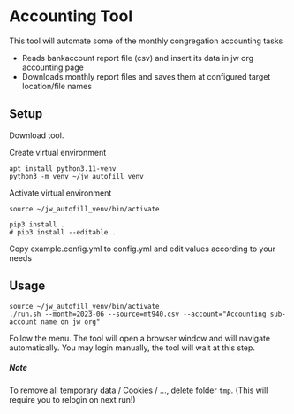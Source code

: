 # Accounting Tool

This tool will automate some of the monthly congregation accounting tasks
- Reads bankaccount report file (csv) and insert its data in jw org accounting page
- Downloads monthly report files and saves them at configured target location/file names


## Setup

Download tool.

Create virtual environment

```
apt install python3.11-venv
python3 -m venv ~/jw_autofill_venv
```

Activate virtual environment

```
source ~/jw_autofill_venv/bin/activate

pip3 install .
# pip3 install --editable .
```

Copy example.config.yml to config.yml and edit values according to your needs


## Usage

```
source ~/jw_autofill_venv/bin/activate
./run.sh --month=2023-06 --source=mt940.csv --account="Accounting sub-account name on jw org"
```

Follow the menu.
The tool will open a browser window and will navigate automatically.
You may login manually, the tool will wait at this step.

##### Note
To remove all temporary data / Cookies / ..., delete folder `tmp`. (This will require you to relogin on next run!)